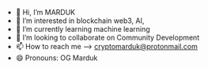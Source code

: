 - 👋 Hi, I’m MARDUK
- 👀 I’m interested in blockchain web3, AI,  
- 🌱 I’m currently learning machine learning
- 👀 I’m looking to collaborate on Community Development
- 📫 How to reach me --> cryptomarduk@protonmail.com
- 😄 Pronouns: OG Marduk


<!---
cryptomarduk/cryptomarduk is a ✨ special ✨ repository because its `README.md` (this file) appears on your GitHub profile.
You can click the Preview link to take a look at your changes.
--->
